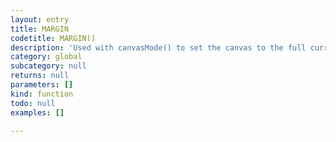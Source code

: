 ```yaml
---
layout: entry
title: MARGIN
codetitle: MARGIN()
description: 'Used with canvasMode() to set the canvas to the full current page minus the margins.'
category: global
subcategory: null
returns: null
parameters: []
kind: function
todo: null
examples: []

---
```

